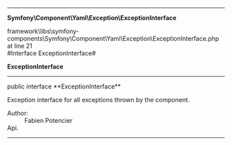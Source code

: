 
- - -

**Symfony\Component\Yaml\Exception\ExceptionInterface**
<div class="location">framework\libs\symfony-components\Symfony\Component\Yaml\Exception\ExceptionInterface.php at line 21</div>
#Interface ExceptionInterface#

**ExceptionInterface**


- - -

<p class="signature">public  interface **ExceptionInterface**</p>

<div class="comment" id="overview_description"><p>Exception interface for all exceptions thrown by the component.</p></div>

<dl>
<dt>Author:</dt>
<dd>Fabien Potencier <fabien@symfony.com></dd>
<dt>Api.</dt>
</dl>

- - -


